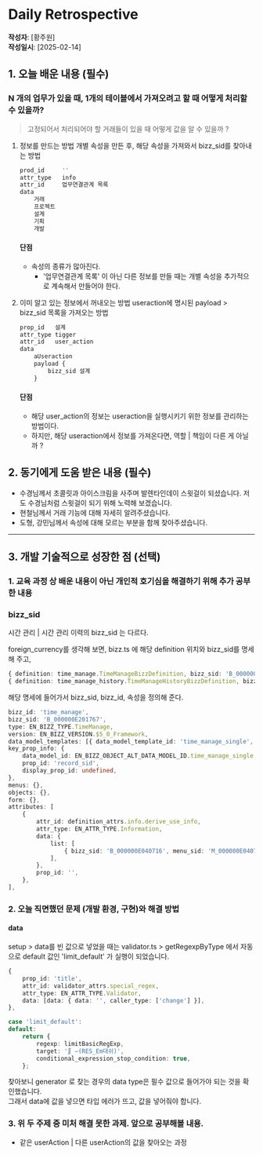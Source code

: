 # Daily Retrospective

**작성자**: [황주원]  
**작성일시**: [2025-02-14]

## 1. 오늘 배운 내용 (필수)
### N 개의 업무가 있을 때, 1개의 테이블에서 가져오려고 할 때 어떻게 처리할 수 있을까?
> 고정되어서 처리되어야 할 거래들이 있을 때 어떻게 값을 알 수 있을까 ?
1. 정보를 만드는 방법
    개별 속성을 만든 후, 해당 속성을 가져와서 bizz_sid를 찾아내는 방법
    ```ts
    prod_id 	''	
    attr_type	info	
    attr_id     업무연결관계 목록	
    data	
        거래	
        프로젝트
        설계	
        기획	
        개발	
    ```
    #### 단점 
    - 속성의 종류가 많아진다. 
        - '업무연결관계 목록' 이 아닌 다른 정보를 만들 때는 개별 속성을 추가적으로 계속해서 만들어야 한다.

2. 이미 알고 있는 정보에서 꺼내오는 방법
    useraction에 명시된 payload > bizz_sid 목록을 가져오는 방법
    ```ts
    prop_id	  설계	
    attr_type tigger		
    attr_id   user_action		
    data	  
        aUseraction	
        payload {	
            bizz_sid 설계
        }	
    ```
    #### 단점
    - 해당 user_action의 정보는 useraction을 실행시키기 위한 정보를 관리하는 방법이다.
    - 하지만, 해당 useraction에서 정보를 가져온다면, 역할 | 책임이 다른 게 아닐까 ? 


## 2. 동기에게 도움 받은 내용 (필수)
* 수경님께서 초콜릿과 아이스크림을 사주며 발렌타인데이 스윗걸이 되셨습니다. 저도 수경님처럼 스윗걸이 되기 위해 노력해 보겠습니다.
* 현철님께서 거래 기능에 대해 자세히 알려주셨습니다.
* 도형, 강민님께서 속성에 대해 모르는 부분을 함께 찾아주셨습니다.

---

## 3. 개발 기술적으로 성장한 점 (선택)

### 1. 교육 과정 상 배운 내용이 아닌 개인적 호기심을 해결하기 위해 추가 공부한 내용
### bizz_sid
시간 관리 | 시간 관리 이력의 bizz_sid 는 다르다. 

foreign_currency를 생각해 보면, bizz.ts 에 해당 definition 위치와 bizz_sid를 명세해 주고,
```ts
{ definition: time_manage.TimeManageBizzDefinition, bizz_sid: 'B_000000E201767' },
{ definition: time_manage_history.TimeManageHistoryBizzDefinition, bizz_sid: 'B_000000E201770' },
```

해당 명세에 들어가서 bizz_sid, bizz_id, 속성을 정의해 준다.
```ts
bizz_id: 'time_manage',
bizz_sid: 'B_000000E201767',
type: EN_BIZZ_TYPE.TimeManage,
version: EN_BIZZ_VERSION.$5_0_Framework,
data_model_templates: [{ data_model_template_id: 'time_manage_single', alias: 'main' }],
key_prop_info: {
    data_model_id: EN_BIZZ_OBJECT_ALT_DATA_MODEL_ID.time_manage_single,
    prop_id: 'record_sid',
    display_prop_id: undefined,
},
menus: {},
objects: {},
form: {},
attributes: [
    {
        attr_id: definition_attrs.info.derive_use_info,
        attr_type: EN_ATTR_TYPE.Information,
        data: {
            list: [
                { bizz_sid: 'B_000000E040716', menu_sid: 'M_000000E040716', use_yn: true }, //전표이력
            ],
        },
        prop_id: '',
    },
],
```

### 2. 오늘 직면했던 문제 (개발 환경, 구현)와 해결 방법
#### data
setup > data를 빈 값으로 넣었을 때는 validator.ts > getRegexpByType 에서 자동으로 default 값인 'limit_default' 가 실행이 되었습니다.
```ts
{
    prop_id: 'title',
    attr_id: validator_attrs.special_regex,
    attr_type: EN_ATTR_TYPE.Validator,
    data: [data: { data: '', caller_type: ['change'] }],
},
```
```ts
case 'limit_default':
default:
    return {
        regexp: limitBasicRegExp,
        target: '∬ —(RES_Em대쉬)',
        conditional_expression_stop_condition: true,
    };
```
찾아보니 generator 로 찾는 경우의 data type은 필수 값으로 들어가야 되는 것을 확인했습니다. <br />
그래서 data에 값을 넣으면 타입 에러가 뜨고, 값을 넣어줘야 합니다.

### 3. 위 두 주제 중 미처 해결 못한 과제. 앞으로 공부해볼 내용.
* 같은 userAction | 다른 userAction의 값을 찾아오는 과정
